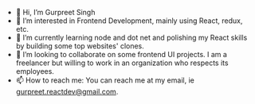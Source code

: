 - 👋 Hi, I’m Gurpreet Singh
- 👀 I’m interested in Frontend Development, mainly using React, redux, etc.
- 🌱 I’m currently learning node and dot net and polishing my React skills by building some top websites' clones. 
- 💞️ I’m looking to collaborate on some frontend UI projects. I am a freelancer but willing to work in an organization who respects its employees.
- 📫 How to reach me: You can reach me at my email, ie gurpreet.reactdev@gmail.com.

<!---
gurpreetreact/gurpreetreact is a ✨ special ✨ repository because its `README.md` (this file) appears on your GitHub profile.
You can click the Preview link to take a look at your changes.
--->
